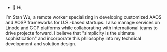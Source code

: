 - 👋 Hi,

I’m Stan Wu, a remote worker specializing in developing customized AAOS and AOSP frameworks for U.S.-based startups. I also manage services on Linode and GCP platforms while collaborating with international teams to drive projects forward. I believe that "simplicity is the ultimate sophistication" and incorporate this philosophy into my technical development and solution design.
